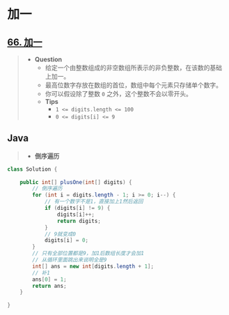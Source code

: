 # 加一

## [66. 加一](https://leetcode.cn/problems/plus-one/)

> - **Question**
>   - 给定一个由整数组成的非空数组所表示的非负整数，在该数的基础上加一。
>   - 最高位数字存放在数组的首位，数组中每个元素只存储单个数字。
>   - 你可以假设除了整数 `0` 之外，这个整数不会以零开头。
>   - **Tips**
>     - `1 <= digits.length <= 100`
>     - `0 <= digits[i] <= 9`

## Java

> - **倒序遍历**

```java
class Solution {
    
    public int[] plusOne(int[] digits) {
        // 倒序遍历
        for (int i = digits.length - 1; i >= 0; i--) {
            // 有一个数字不是1，直接加上1然后返回
            if (digits[i] != 9) {
                digits[i]++;
                return digits;
            }
            // 9就变成0
            digits[i] = 0;
        }
        // 只有全部位置都是9，加1后数组长度才会加1
        // 从循环里面跳出来说明全是9
        int[] ans = new int[digits.length + 1];
        // 补1
        ans[0] = 1;
        return ans;
    }
    
}
```
